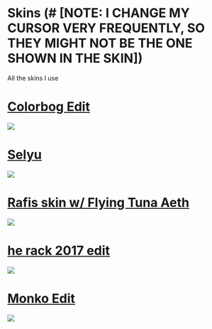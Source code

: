 # Skins (# [NOTE: I CHANGE MY CURSOR VERY FREQUENTLY, SO THEY MIGHT NOT BE THE ONE SHOWN IN THE SKIN])
All the skins I use
# [Colorbog Edit ](https://rektygon.s-ul.eu/j7ChbvC2)
![](https://i.imgur.com/kqr6iUy.jpg)
<br>
# [Selyu](https://rektygon.s-ul.eu/jwcqinVI)
![](https://i.imgur.com/uwfrsMO.jpg)
<br>
# [Rafis skin w/ Flying Tuna Aeth](https://rektygon.s-ul.eu/WUFtnddq)
![](https://i.imgur.com/bnsAgHU.jpg)
<br>
# [he rack 2017 edit](https://rektygon.s-ul.eu/L9wppK4i)
![](https://i.imgur.com/RjZ45VI.jpg)
<br>
# [Monko Edit](https://cdn.discordapp.com/attachments/780511986462359633/783520372003045386/MonkoEdit.osk)
![](https://i.imgur.com/8tXwDP0.jpg)
<br>

 


